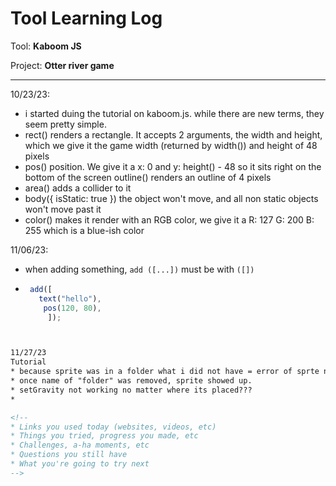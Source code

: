 # Tool Learning Log

Tool: **Kaboom JS**

Project: **Otter river game**

---

10/23/23:
* i started duing the tutorial on kaboom.js. while there are new terms, they seem pretty simple.
* rect() renders a rectangle. It accepts 2 arguments, the width and height, which we give it the game width (returned by width()) and height of 48 pixels
* pos() position. We give it a x: 0 and y: height() - 48 so it sits right on the bottom of the screen
outline() renders an outline of 4 pixels
* area() adds a collider to it
* body({ isStatic: true }) the object won't move, and all non static objects won't move past it
* color() makes it render with an RGB color, we give it a R: 127 G: 200 B: 255 which is a blue-ish color

11/06/23:
* when adding something, `add ([...])` must be with `([])`
* ```javascript
   add([
     text("hello"),
      pos(120, 80),
       ]);
```html


11/27/23
Tutorial
* because sprite was in a folder what i did not have = error of sprte not showing up.
* once name of "folder" was removed, sprite showed up.
* setGravity not working no matter where its placed???
*

<!--
* Links you used today (websites, videos, etc)
* Things you tried, progress you made, etc
* Challenges, a-ha moments, etc
* Questions you still have
* What you're going to try next
-->
